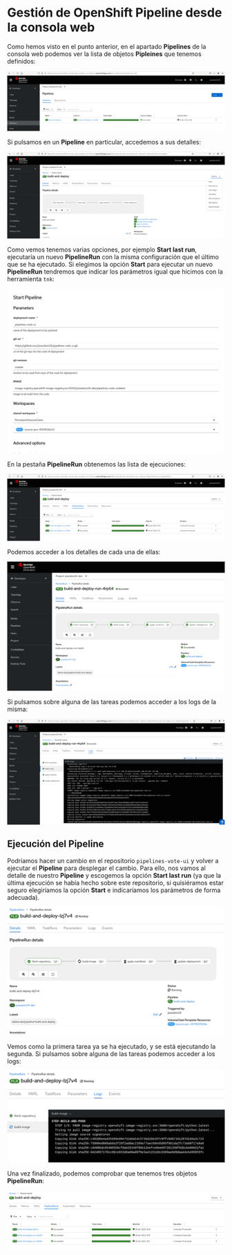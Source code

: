 # Gestión de OpenShift Pipeline desde la consola web

Como hemos visto en el punto anterior, en el apartado **Pipelines** de la consola web podemos ver la lista de objetos **Pipleines** que tenemos definidos:

![pipeline](img/pipeline5.png)

Si pulsamos en un **Pipeline** en particular, accedemos a  sus detalles:

![pipeline](img/pipeline6.png)

Como vemos tenemos varias opciones, por ejemplo **Start last run**, ejecutaría un nuevo **PipelineRun** con la misma configuración que el último que se ha ejecutado. Si elegimos la opción **Start** para ejecutar un nuevo **PipelineRun** tendremos que indicar los parámetros igual que hicimos con la herramienta `tnk`:

![pipeline](img/pipeline8.png)

En la pestaña **PipelineRun** obtenemos las lista de ejecuciones:

![pipeline](img/pipeline7.png)

Podemos acceder a los detalles de cada una de ellas:

![pipeline](img/pipeline9.png)

Si pulsamos sobre alguna de las tareas podemos acceder a los logs de la misma:

![pipeline](img/pipeline10.png)

## Ejecución del Pipeline

Podríamos hacer un cambio en el repositorio `pipelines-vote-ui` y volver a ejecutar el **Pipeline** para desplegar el cambio. Para ello, nos vamos al detalle de nuestro **Pipeline** y escogemos la opción **Start last run** (ya que la última ejecución se había hecho sobre este repositorio, si quisiéramos estar seguro elegiríamos la opción **Start** e indicaríamos los parámetros de forma adecuada).

![pipeline](img/pipeline11.png)

Vemos como la primera tarea ya se ha ejecutado, y se está ejecutando la segunda. Si pulsamos sobre alguna de las tareas podemos acceder a los logs:

![pipeline](img/pipeline12.png)

Una vez finalizado, podemos comprobar que tenemos tres objetos **PipelineRun**:

![pipeline](img/pipeline13.png)